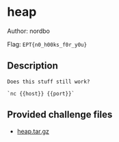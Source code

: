 # heap
Author: nordbo

Flag: `EPT{n0_h00ks_f0r_y0u}`
## Description
```
Does this stuff still work? 

`nc {{host}} {{port}}`
```

## Provided challenge files
* [heap.tar.gz](heap.tar.gz)
